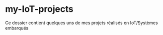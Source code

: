 # my-IoT-projects
Ce dossier contient quelques uns de mes projets réalisés en IoT/Systèmes embarqués
